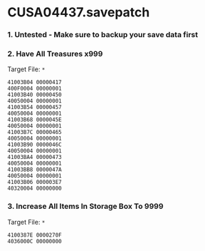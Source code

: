 # CUSA04437.savepatch

### 1. Untested - Make sure to backup your save data first
### 2. Have All Treasures x999

Target File: `*`

```
41003B04 00000417
400F0004 00000001
41003B40 00000450
40050004 00000001
41003B54 00000457
40050004 00000001
41003B68 0000045E
40050004 00000001
41003B7C 00000465
40050004 00000001
41003B90 0000046C
40050004 00000001
41003BA4 00000473
40050004 00000001
41003BB8 0000047A
40050004 00000001
41003B06 000003E7
40320004 00000000
```

### 3. Increase All Items In Storage Box To 9999

Target File: `*`

```
4100387E 0000270F
4036000C 00000000
```

